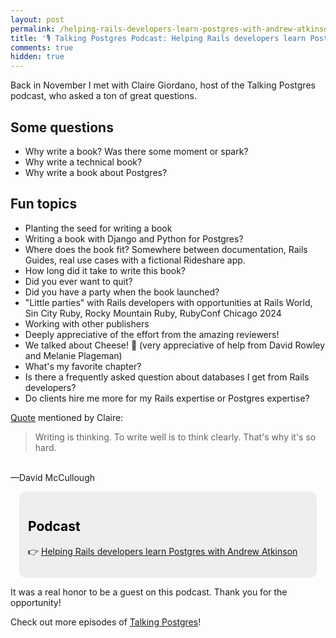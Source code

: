 ```yaml
---
layout: post
permalink: /helping-rails-developers-learn-postgres-with-andrew-atkinson
title: '🎙️ Talking Postgres Podcast: Helping Rails developers learn Postgres with Andrew Atkinson'
comments: true
hidden: true
---
```


Back in November I met with Claire Giordano, host of the Talking Postgres podcast, who asked a ton of great questions.

## Some questions
- Why write a book? Was there some moment or spark?
- Why write a technical book?
- Why write a book about Postgres?

## Fun topics
- Planting the seed for writing a book
- Writing a book with Django and Python for Postgres?
- Where does the book fit? Somewhere between documentation, Rails Guides, real use cases with a fictional Rideshare app.
- How long did it take to write this book?
- Did you ever want to quit?
- Did you have a party when the book launched?
- "Little parties" with Rails developers with opportunities at Rails World, Sin City Ruby, Rocky Mountain Ruby, RubyConf Chicago 2024
- Working with other publishers
- Deeply appreciative of the effort from the amazing reviewers!
- We talked about Cheese! 🧀 (very appreciative of help from David Rowley and Melanie Plageman)
- What's my favorite chapter?
- Is there a frequently asked question about databases I get from Rails developers?
- Do clients hire me more for my Rails expertise or Postgres expertise?

[Quote](https://www.goodreads.com/quotes/320581) mentioned by Claire:

> Writing is thinking. To write well is to think clearly. That's why it's so hard.
<br/>
—David McCullough

<!-- Callout box -->
<section>
<div style="border-radius:0.8em;background-color:#eee;padding:1em;margin:1em;color:#000;">
<h2>Podcast</h2>
<p>👉 <a href="https://talkingpostgres.com/episodes/helping-rails-developers-learn-postgres-with-andrew-atkinson/transcript">Helping Rails developers learn Postgres with Andrew Atkinson</a></p>
</div>
</section>

It was a real honor to be a guest on this podcast. Thank you for the opportunity!

Check out more episodes of [Talking Postgres](https://talkingpostgres.com)!

